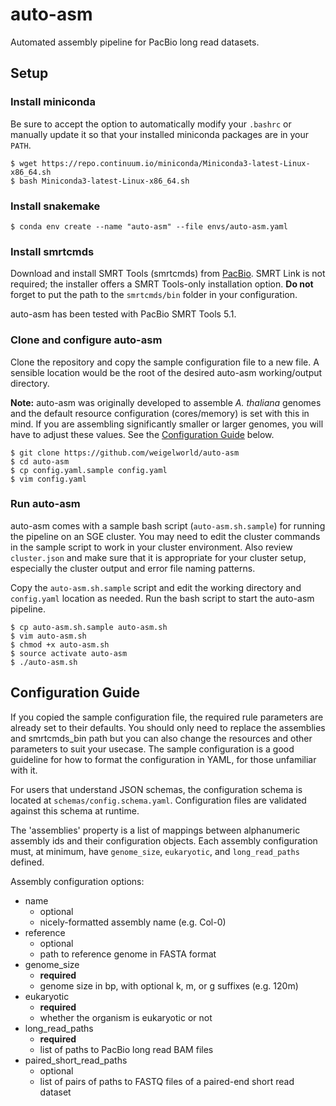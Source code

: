 # auto-asm

Automated assembly pipeline for PacBio long read datasets.


## Setup

### Install miniconda

Be sure to accept the option to automatically modify your `.bashrc` or manually
update it so that your installed miniconda packages are in your `PATH`.

```
$ wget https://repo.continuum.io/miniconda/Miniconda3-latest-Linux-x86_64.sh
$ bash Miniconda3-latest-Linux-x86_64.sh
```

### Install snakemake

```
$ conda env create --name "auto-asm" --file envs/auto-asm.yaml
```

### Install smrtcmds

Download and install SMRT Tools (smrtcmds) from
[PacBio](https://www.pacb.com/support/software-downloads/). SMRT Link is not
required; the installer offers a SMRT Tools-only installation option. **Do not**
forget to put the path to the `smrtcmds/bin` folder in your configuration.

auto-asm has been tested with PacBio SMRT Tools 5.1.

### Clone and configure auto-asm

Clone the repository and copy the sample configuration file to a new file.
A sensible location would be the root of the desired auto-asm working/output
directory.

**Note:** auto-asm was originally developed to assemble _A. thaliana_ genomes
and the default resource configuration (cores/memory) is set with this in mind.
If you are assembling significantly smaller or larger genomes, you will have
to adjust these values. See the [Configuration Guide](#configuration-guide)
below.

```
$ git clone https://github.com/weigelworld/auto-asm
$ cd auto-asm
$ cp config.yaml.sample config.yaml
$ vim config.yaml
```

### Run auto-asm

auto-asm comes with a sample bash script (`auto-asm.sh.sample`) for
running the pipeline on an SGE cluster. You may need to edit the cluster
commands in the sample script to work in your cluster environment. Also review
`cluster.json` and make sure that it is appropriate for your cluster setup,
especially the cluster output and error file naming patterns.

Copy the `auto-asm.sh.sample` script and edit the working directory and
`config.yaml` location as needed. Run the bash script to start the auto-asm
pipeline.

```
$ cp auto-asm.sh.sample auto-asm.sh
$ vim auto-asm.sh
$ chmod +x auto-asm.sh
$ source activate auto-asm
$ ./auto-asm.sh
```


## Configuration Guide

If you copied the sample configuration file, the required rule parameters are
already set to their defaults. You should only need to replace the assemblies
and smrtcmds\_bin path but you can also change the resources and other
parameters to suit your usecase. The sample configuration is a good guideline
for how to format the configuration in YAML, for those unfamiliar with it.

For users that understand JSON schemas, the configuration schema is located at
`schemas/config.schema.yaml`. Configuration files are validated against this
schema at runtime.

The 'assemblies' property is a list of mappings between alphanumeric assembly
ids and their configuration objects. Each assembly configuration must, at
minimum, have `genome_size`, `eukaryotic`, and `long_read_paths` defined.

Assembly configuration options:

- name
  - optional
  - nicely-formatted assembly name (e.g. Col-0)
- reference
  - optional
  - path to reference genome in FASTA format
- genome\_size
  - **required**
  - genome size in bp, with optional k, m, or g suffixes (e.g. 120m)
- eukaryotic
  - **required**
  - whether the organism is eukaryotic or not
- long\_read\_paths
  - **required**
  - list of paths to PacBio long read BAM files
- paired\_short\_read\_paths
  - optional
  - list of pairs of paths to FASTQ files of a paired-end short read dataset

